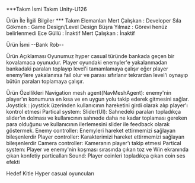 
***Takım İsmi
Takım Unity-U126

Ürün İle İlgili Bilgiler
*** Takım Elemanları
Mert Çalışkan : Developer
Sıla Gökmen : Game Design/Level Design
Büşra Yılmaz : Görevi henüz belirlenmedi
Ece Güllü : İnaktif
Mert Çalışkan : İnaktif

Ürün İsmi
--Bank Rob--


Ürün Açıklaması
Oyunumuz hyper casual türünde bankada geçen bir kovalamaca oyunudur. Player oyundaki enemyler'e yakalanmadan bankadaki paraları toplayıp level'i tamamlamaya çalışır eğer player enemy'lere yakalanırsa fail olur ve parası sıfırlanır tekrardan level'i oynayıp bütün paraları toplamaya çalışır.


Ürün Özellikleri
 Navigation mesh agent(NavMeshAgent): enemy'nin player'ın konumuna en kısa ve en uygun yolu takip ederek gitmesini sağlar.
 Joystick : joystick üzerinden kullanıcının hareketini girdi olarak alıp player'ı kontrol etmesi 
 Partical system:
 Slider(UI): Sahnedeki paraları topladıkça slider'ın dolması ve kullanıcının sahnede daha ne kadar toplaması gereken para olduğunu ve kullanıcının ilerlemesini slider ile feedback olarak göstermek. 
 Enemy controller: Enemyleri hareket ettirmemizi sağlayan bileşenlerdir
 Player controller: Karakterimizi hareket ettirmemizi sağlayan bileşenlerdir
 Camera controller: Kameranın player'ı takip etmesi 
 Partical system: Player ve enemy'nin koşması sırasında çıkan toz ve Win ekranında çıkan konfetiy particalları
 Sound: Player coinleri topladıkça çıkan coin ses efekti

Hedef Kitle
Hyper casual oyuncuları
